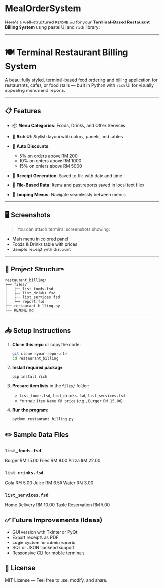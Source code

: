 # MealOrderSystem
Here's a well-structured `README.md` for your **Terminal-Based Restaurant Billing System** using pastel UI and `rich` library:

---

# 🍽️ Terminal Restaurant Billing System

A beautifully styled, terminal-based food ordering and billing application for restaurants, cafes, or food stalls — built in Python with `rich` UI for visually appealing menus and reports.

---

## 📋 Features

* 📦 **Menu Categories**: Foods, Drinks, and Other Services
* 🎨 **Rich UI**: Stylish layout with colors, panels, and tables
* 💸 **Auto Discounts**:

  * 5% on orders above RM 200
  * 10% on orders above RM 1000
  * 15% on orders above RM 5000
* 🧾 **Receipt Generation**: Saved to file with date and time
* 📁 **File-Based Data**: Items and past reports saved in local text files
* 🔁 **Looping Menus**: Navigate seamlessly between menus

---

## 🖥️ Screenshots

> You can attach terminal screenshots showing:

* Main menu in colored panel
* Foods & Drinks table with prices
* Sample receipt with discount

---

## 📂 Project Structure

```
restaurant_billing/
├── files/
│   ├── list_foods.fsd
│   ├── list_drinks.fsd
│   ├── list_services.fsd
│   └── report.fsd
├── restaurant_billing.py
└── README.md
```

---

## 📥 Setup Instructions

1. **Clone this repo** or copy the code:

   ```bash
   git clone <your-repo-url>
   cd restaurant_billing
   ```

2. **Install required package**:

   ```bash
   pip install rich
   ```

3. **Prepare item lists** in the `files/` folder:

   * `list_foods.fsd`, `list_drinks.fsd`, `list_services.fsd`
   * Format: `Item Name RM price` (e.g., `Burger RM 15.00`)

4. **Run the program**:

   ```bash
   python restaurant_billing.py
   ```



## ✏️ Sample Data Files

### `list_foods.fsd`

Burger RM 15.00
Fries RM 8.00
Pizza RM 22.00

### `list_drinks.fsd`


Cola RM 5.00
Juice RM 6.50
Water RM 3.00


### `list_services.fsd`


Home Delivery RM 10.00
Table Reservation RM 5.00



## ✅ Future Improvements (Ideas)

* GUI version with Tkinter or PyQt
* Export receipts as PDF
* Login system for admin reports
* SQL or JSON backend support
* Responsive CLI for mobile terminals



## 📜 License

MIT License — Feel free to use, modify, and share.




